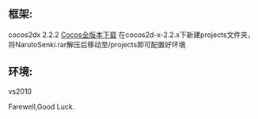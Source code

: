 ## 框架:

cocos2dx 2.2.2   [Cocos全版本下载](https://github.com/fusijie/Cocos-Resource "Cocos 资料大全（全版本）") 在cocos2d-x-2.2.x下新建projects文件夹，将NarutoSenki.rar解压后移动至/projects即可配置好环境
## 环境:

vs2010

Farewell,Good Luck.
